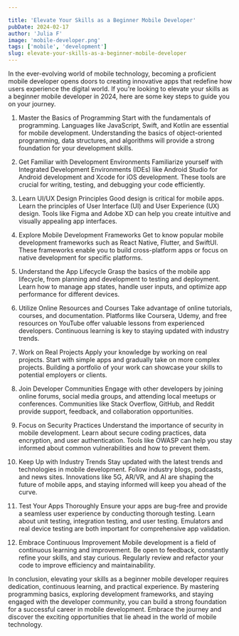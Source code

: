 ```yaml
---

title: 'Elevate Your Skills as a Beginner Mobile Developer'
pubDate: 2024-02-17
author: 'Julia F'
image: 'mobile-developer.png'
tags: ['mobile', 'development']
slug: elevate-your-skills-as-a-beginner-mobile-developer
---
```


In the ever-evolving world of mobile technology, becoming a proficient mobile developer opens doors to creating innovative apps that redefine how users experience the digital world. If you're looking to elevate your skills as a beginner mobile developer in 2024, here are some key steps to guide you on your journey.

1. Master the Basics of Programming
Start with the fundamentals of programming. Languages like JavaScript, Swift, and Kotlin are essential for mobile development. Understanding the basics of object-oriented programming, data structures, and algorithms will provide a strong foundation for your development skills.

2. Get Familiar with Development Environments
Familiarize yourself with Integrated Development Environments (IDEs) like Android Studio for Android development and Xcode for iOS development. These tools are crucial for writing, testing, and debugging your code efficiently.

3. Learn UI/UX Design Principles
Good design is critical for mobile apps. Learn the principles of User Interface (UI) and User Experience (UX) design. Tools like Figma and Adobe XD can help you create intuitive and visually appealing app interfaces.

4. Explore Mobile Development Frameworks
Get to know popular mobile development frameworks such as React Native, Flutter, and SwiftUI. These frameworks enable you to build cross-platform apps or focus on native development for specific platforms.

5. Understand the App Lifecycle
Grasp the basics of the mobile app lifecycle, from planning and development to testing and deployment. Learn how to manage app states, handle user inputs, and optimize app performance for different devices.

6. Utilize Online Resources and Courses
Take advantage of online tutorials, courses, and documentation. Platforms like Coursera, Udemy, and free resources on YouTube offer valuable lessons from experienced developers. Continuous learning is key to staying updated with industry trends.

7. Work on Real Projects
Apply your knowledge by working on real projects. Start with simple apps and gradually take on more complex projects. Building a portfolio of your work can showcase your skills to potential employers or clients.

8. Join Developer Communities
Engage with other developers by joining online forums, social media groups, and attending local meetups or conferences. Communities like Stack Overflow, GitHub, and Reddit provide support, feedback, and collaboration opportunities.

9. Focus on Security Practices
Understand the importance of security in mobile development. Learn about secure coding practices, data encryption, and user authentication. Tools like OWASP can help you stay informed about common vulnerabilities and how to prevent them.

10. Keep Up with Industry Trends
Stay updated with the latest trends and technologies in mobile development. Follow industry blogs, podcasts, and news sites. Innovations like 5G, AR/VR, and AI are shaping the future of mobile apps, and staying informed will keep you ahead of the curve.

11. Test Your Apps Thoroughly
Ensure your apps are bug-free and provide a seamless user experience by conducting thorough testing. Learn about unit testing, integration testing, and user testing. Emulators and real device testing are both important for comprehensive app validation.

12. Embrace Continuous Improvement
Mobile development is a field of continuous learning and improvement. Be open to feedback, constantly refine your skills, and stay curious. Regularly review and refactor your code to improve efficiency and maintainability.

In conclusion, elevating your skills as a beginner mobile developer requires dedication, continuous learning, and practical experience. By mastering programming basics, exploring development frameworks, and staying engaged with the developer community, you can build a strong foundation for a successful career in mobile development. Embrace the journey and discover the exciting opportunities that lie ahead in the world of mobile technology.
